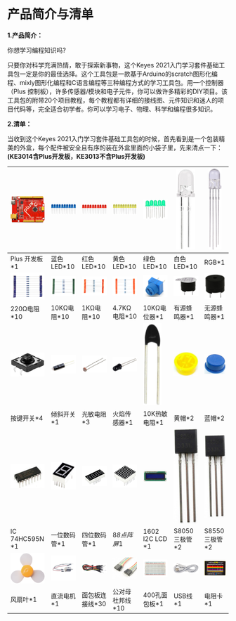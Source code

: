 
# 产品简介与清单

**1.产品简介：**

你想学习编程知识吗?

只要你对科学充满热情，敢于探索新事物，这个Keyes 2021入门学习套件基础工具包一定是你的最佳选择。这个工具包是一款基于Arduino的scratch图形化编程、mixly图形化编程和C语言编程等三种编程方式的学习工具包。用一个控制器（Plus
控制板），许多传感器/模块和电子元件，你可以做许多精彩的DIY项目。该工具包的附带20个项目教程，每个教程都有详细的接线图、元件知识和迷人的项目代码等，完全适合初学者。你可以学习电子、物理、科学和编程很多知识。

**2.清单：**

当收到这个Keyes 2021入门学习套件基础工具包的时候，首先看到是一个包装精美的外盒，每个配件被安全且有序的装在外盒里面的小袋子里，先来清点一下：**(KE3014含Plus开发板，KE3013不含Plus开发板)**

|![](media/d1918aec02b05734a1d32592a46ddd1a.png)|![](media/5a1d3dbf0c5daf6136044b828a777acd.png)|![](media/cddded49c863ef913bbe2ef3832da74b.png)|![](media/679ad0aaef0b7b199aaf0967e1aa5367.png)|![](media/0eead4be7850896afc83477bd7c260d8.png)|![](media/6d6cd4fc80d694c33dd9785b8f4710ef.png)|![](media/4a72a2edc72d11085c1379ba188038e9.png)|
|-|-|-|-|-|-|-|
|Plus 开发板*1|蓝色LED*10|红色LED*10|黄色LED*10|绿色LED*10|白色LED*10|RGB*1|
|![](media/7ea6c448cde965cc0c899e3906b16398.png)|![](media/1baebd241a5c0654eb9bc571db904683.png)|![](media/0113c0595ce216f178c0948f77efd03e.png)|![](media/fcff9bef757327b78b545fd9193b9397.png)|![](media/d0a42506a43071b51bc17f9e39caa37c.png)|![](media/60a660b4c23562a74563483b7af3f568.png)|![](media/5444cd34945d9cc2dbb825a8be8d49ad.png)|
|220Ω电阻*10|10KΩ电阻*10|1KΩ电阻*10|4.7KΩ电阻*10|10KΩ电位器*1|有源蜂鸣器*1|无源蜂鸣器*1|
|![](media/5b8fea4657b47510d199f740fdcaaa9d.png)|![](media/f2b0fe5c69eada37beef36022ae03974.png)|![](media/7ea5721963dbb796fde0e7c2f3e8e4b5.png)|![](media/adb25a98a644070c6de378fe98017d8b.png)|![](media/b45bb81bb3763377c63accce606ac5f2.png)|![](media/8defa4d3994ce0f2291b05c2fd04ee9c.png)|![](media/cff79a8ecf7a8dfe56b44a8c93a23693.png)|
|按键开关*4|倾斜开关*1|光敏电阻*3|火焰传感器*1|10K热敏电阻*1|黄帽*2|蓝帽*2|
|![](media/e5756d5b6983fb93087e49a42482dcb8.png)|![](media/c88b647385c69cfc1a6746a3c459ab12.png)|![](media/85cfe0f4b888f5543316d1eebbfde4f8.png)|![](media/d226a1f3c801ac78321f0692143c853e.png)|![](media/a63cc057fe7d72e8c84bf08d8aad6465.jpeg)|![](media/9197d4aff9356c585b7ef68e33a6881d.png)|![](media/9197d4aff9356c585b7ef68e33a6881d.png)|
|IC 74HC595N *1|一位数码管*1|四位数码管*1|8*8点阵屏*1|1602 I2C LCD *1|S8050三极管*2|S8550三极管*2|
|![](media/009965e315276ecf1144c22c54a93fd9.png)|![](media/5f8803639698fd86903da6b920f59195.jpeg)|![](media/fac0503511e41d3a6c1aad355baa7abb.png)|![](media/6a11918efdd9458fcbed69415b01934b.png)|![](media/d5ce8dd2cc3fcf2acd49a27962911606.png)|![](media/298482b666685306a7a06c2c5d924fce.png)|![](media/89aaafefa692d400a031a0e213879c56.png)|
|风扇叶*1|直流电机*1|面包板连接线*30|公对母杜邦线*10|400孔面包板*1|USB线*1|电阻卡*1|


